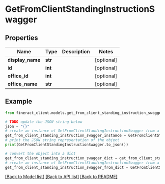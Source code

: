 # GetFromClientStandingInstructionSwagger


## Properties

Name | Type | Description | Notes
------------ | ------------- | ------------- | -------------
**display_name** | **str** |  | [optional] 
**id** | **int** |  | [optional] 
**office_id** | **int** |  | [optional] 
**office_name** | **str** |  | [optional] 

## Example

```python
from fineract_client.models.get_from_client_standing_instruction_swagger import GetFromClientStandingInstructionSwagger

# TODO update the JSON string below
json = "{}"
# create an instance of GetFromClientStandingInstructionSwagger from a JSON string
get_from_client_standing_instruction_swagger_instance = GetFromClientStandingInstructionSwagger.from_json(json)
# print the JSON string representation of the object
print(GetFromClientStandingInstructionSwagger.to_json())

# convert the object into a dict
get_from_client_standing_instruction_swagger_dict = get_from_client_standing_instruction_swagger_instance.to_dict()
# create an instance of GetFromClientStandingInstructionSwagger from a dict
get_from_client_standing_instruction_swagger_from_dict = GetFromClientStandingInstructionSwagger.from_dict(get_from_client_standing_instruction_swagger_dict)
```
[[Back to Model list]](../README.md#documentation-for-models) [[Back to API list]](../README.md#documentation-for-api-endpoints) [[Back to README]](../README.md)


